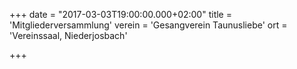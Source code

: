 +++
date = "2017-03-03T19:00:00.000+02:00"
title = 'Mitgliederversammlung'
verein = 'Gesangverein Taunusliebe'
ort = 'Vereinssaal, Niederjosbach'

+++

      
